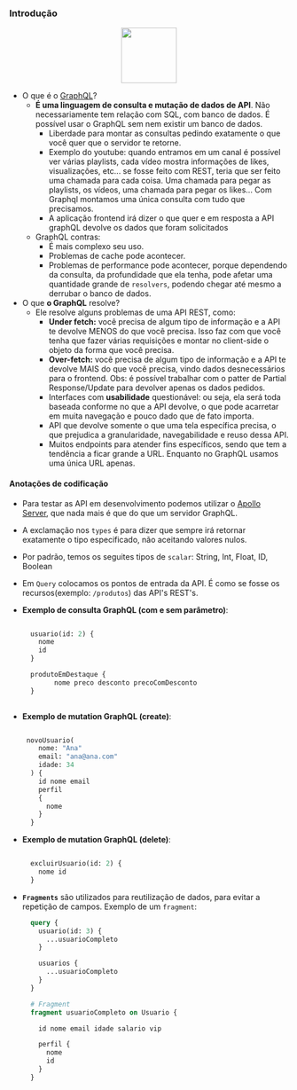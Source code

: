 ### Introdução

<p align="center">
  <img height="100" src="https://user-images.githubusercontent.com/41811634/98652631-b358df80-231a-11eb-87a9-3acd3610a6a7.png">
</p>

- O que é o [GraphQL](https://graphql.org/)?
  - **É uma linguagem de consulta e mutação de dados de API**. Não necessariamente tem relação com SQL, com banco de dados. É possível usar o GraphQL sem nem existir um banco de dados.
    - Liberdade para montar as consultas pedindo exatamente o que você quer que o servidor te retorne.
    - Exemplo do youtube: quando entramos em um canal é possível ver várias playlists, cada vídeo mostra informações de likes, visualizações, etc... se fosse feito com REST, teria que ser feito uma chamada para cada coisa. Uma chamada para pegar as playlists, os vídeos, uma chamada para pegar os likes... Com Graphql montamos uma única consulta com tudo que precisamos.
    - A aplicação frontend irá dizer o que quer e em resposta a API graphQL devolve os dados que foram solicitados
  - GraphQL contras:
    - É mais complexo seu uso.
    - Problemas de cache pode acontecer.
    - Problemas de performance pode acontecer, porque dependendo da consulta, da profundidade que ela tenha,
    pode afetar uma quantidade grande de ```resolvers```, podendo chegar até mesmo a derrubar o banco de dados.
- O que **o GraphQL** resolve?
    - Ele resolve alguns problemas de uma API REST, como:
      - **Under fetch:** você precisa de algum tipo de informação e a API te devolve MENOS do que você precisa. Isso faz com que você tenha que fazer várias requisições e montar no client-side o objeto da forma que você precisa.
      - **Over-fetch:** você precisa de algum tipo de informação e a API te devolve MAIS do que você precisa, vindo dados desnecessários para o frontend. Obs: é possível trabalhar com o patter de Partial Response/Update para devolver apenas os dados pedidos.
      - Interfaces com **usabilidade** questionável: ou seja, ela será toda baseada conforme no que a API devolve, o que pode acarretar em muita navegação e pouco dado que de fato importa.
      - API que devolve somente o que uma tela específica precisa, o que prejudica a granularidade, navegabilidade e reuso dessa API.
      - Muitos endpoints para atender fins específicos, sendo que tem a tendência a ficar grande a URL. Enquanto no GraphQL usamos uma única URL apenas.

#### Anotações de codificação

- Para testar as API em desenvolvimento podemos utilizar o [Apollo Server](https://www.apollographql.com/docs/apollo-server/), que nada mais é que do que um servidor GraphQL.
- A exclamação nos ```types``` é para dizer que sempre irá retornar exatamente o tipo especificado, não aceitando valores nulos.
- Por padrão, temos os seguites tipos de ```scalar```: String, Int, Float, ID, Boolean
- Em ```Query``` colocamos os pontos de entrada da API. É como se fosse os recursos(exemplo: ```/produtos```) das API's REST's.
- **Exemplo de consulta GraphQL (com e sem parâmetro)**:

  ```graphql 

    usuario(id: 2) {
      nome
      id
    }

    produtoEmDestaque {
          nome preco desconto precoComDesconto
    }
    
  ```
  
 - **Exemplo de mutation GraphQL (create)**:

    ```graphql 

     novoUsuario(
        nome: "Ana"
        email: "ana@ana.com"
        idade: 34
      ) {
        id nome email 
        perfil 
        { 
          nome 
        }
      }

    ```
  
 - **Exemplo de mutation GraphQL (delete)**:

    ```graphql 

      excluirUsuario(id: 2) {
        nome id
      }

    ```

- **```Fragments```** são utilizados para reutilização de dados, para evitar a repetição de campos. 
Exemplo de um ```fragment```: 
  ```graphql
    query {
      usuario(id: 3) {
        ...usuarioCompleto
      }

      usuarios {
        ...usuarioCompleto
      }
    }

    # Fragment
    fragment usuarioCompleto on Usuario {

      id nome email idade salario vip

      perfil {
        nome
        id
      }
    }
  ```
